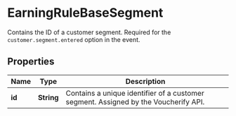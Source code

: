 

# EarningRuleBaseSegment

Contains the ID of a customer segment. Required for the `customer.segment.entered` option in the event.

## Properties

| Name | Type | Description |
|------------ | ------------- | ------------- |
|**id** | **String** | Contains a unique identifier of a customer segment. Assigned by the Voucherify API. |



